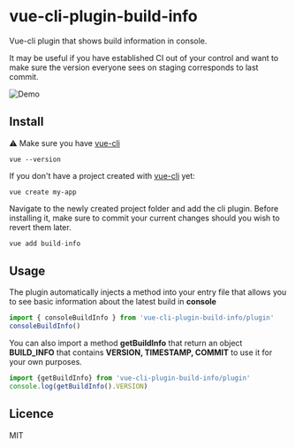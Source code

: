 
# vue-cli-plugin-build-info

Vue-cli plugin that shows build information in console.

It may be useful if you have established CI out of your control and want to make sure the version everyone sees on staging corresponds to last commit.

![Demo](docs/demo.png)

## Install
:warning: Make sure you have [vue-cli](https://cli.vuejs.org/)

```
vue --version
```

If you don't have a project created with [vue-cli](https://cli.vuejs.org/) yet:

```
vue create my-app
```

Navigate to the newly created project folder and add the cli plugin. Before installing it, make sure to commit your current changes should you wish to revert them later.

``` js
vue add build-info
```
## Usage
The plugin automatically injects a method into your entry file that allows you to see basic information about the latest build in **console**
``` js
import { consoleBuildInfo } from 'vue-cli-plugin-build-info/plugin'
consoleBuildInfo()
```
You can also import a method **getBuildInfo** that return an object **BUILD_INFO** that contains **VERSION, TIMESTAMP, COMMIT** to use it for your own purposes.
``` js
import {getBuildInfo} from 'vue-cli-plugin-build-info/plugin'
console.log(getBuildInfo().VERSION)
```
## Licence
MIT
